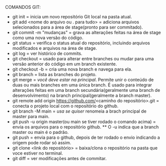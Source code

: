 COMANDOS GIT:

- git init = inicia um novo repositório Git local na pasta atual.
- git add <nome do arquivo ou . para tudo> = adiciona arquivos selecionados para a área de stage(pronto para ser commitado).
- git commit -m "mudanças" = grava as alterações feitas na área de stage como uma nova versão do código.
- git status = verifica o status atual do repositório, incluindo arquivos modificados e arquivos na área de stage.
- git log = ver histórico de commits.
- git checkout <nome da brach ou id>  = usado para alterar entre branches ou mudar para uma versão anterior do código em um branch existente.
- git checkout -b <nome da brach> = cria uma nova branch e navega para ela.
- git branch = lista as branches do projeto.
- git merge <nome da branch> = *você deve estar na principal*. Permite unir o conteúdo de duas ou mais branches em uma única branch. É usado para integrar alterações feitas em uma branch secundária(geralmente uma branch de desenvolvimento) na branch principal(geralmente a branch master).
- git remote add origin https://github.com/<caminho do repositório>.git = conecta o projeto local com o repositório do github.
- git branch -M main = *usa se quiser* renomeia a brach principal de master para main.
- git push -u origin master(ou main se tiver rodado o comando acima) = envia os arquivos para o repositório github.
** O -u indica que a branch master ou main é o padrão.
- git push = envia para o github, depois de ter rodado o envio indicando a origem pode rodar só assim.
- git clone <link do repositório> = baixa/clona o repositório na pasta que voce estiver no terminal.
- git diff = ver modificações antes de commitar.

